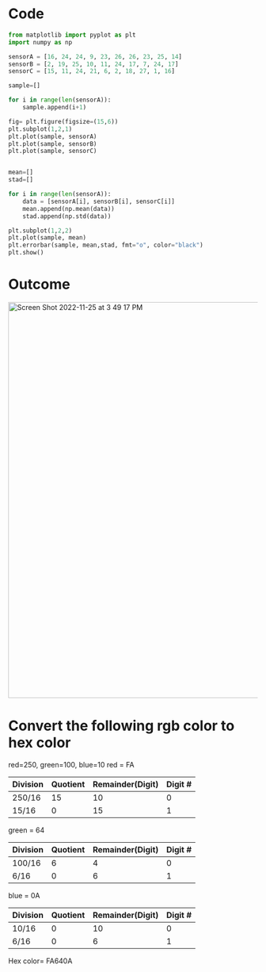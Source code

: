 # Code
```.py
from matplotlib import pyplot as plt
import numpy as np

sensorA = [16, 24, 24, 9, 23, 26, 26, 23, 25, 14]
sensorB = [2, 19, 25, 10, 11, 24, 17, 7, 24, 17]
sensorC = [15, 11, 24, 21, 6, 2, 18, 27, 1, 16]

sample=[]

for i in range(len(sensorA)):
    sample.append(i+1)

fig= plt.figure(figsize=(15,6))
plt.subplot(1,2,1)
plt.plot(sample, sensorA)
plt.plot(sample, sensorB)
plt.plot(sample, sensorC)


mean=[]
stad=[]

for i in range(len(sensorA)):
    data = [sensorA[i], sensorB[i], sensorC[i]]
    mean.append(np.mean(data))
    stad.append(np.std(data))

plt.subplot(1,2,2)
plt.plot(sample, mean)
plt.errorbar(sample, mean,stad, fmt="o", color="black")
plt.show()
```
# Outcome

<img width="799" alt="Screen Shot 2022-11-25 at 3 49 17 PM" src="https://user-images.githubusercontent.com/100017195/203917893-58c74b5d-8f1e-4d87-86ea-b1f2bae5ee2b.png">

# Convert the following rgb color to hex color 
red=250, green=100, blue=10
red = FA

| Division | Quotient | Remainder(Digit) | Digit # |
|----------|----------|------------------|---------|
| 250/16   | 15       | 10               | 0       |
| 15/16    | 0        | 15               | 1       |

green = 64

| Division | Quotient | Remainder(Digit) | Digit # |
|----------|----------|------------------|---------|
| 100/16   | 6        | 4                | 0       |
| 6/16     | 0        | 6                | 1       |

blue = 0A

| Division | Quotient | Remainder(Digit) | Digit # |
|----------|----------|------------------|---------|
| 10/16    | 0        | 10               | 0       |
| 6/16     | 0        | 6                | 1       |

Hex color= FA640A
